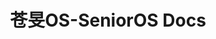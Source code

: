 ---
# https://vitepress.dev/reference/default-theme-home-page
layout: home
markdownStyles: true
title: 苍旻OS-SeniorOS Docs
titleTemplate: SeniorOS 是运行在 mPython（掌控版）平台上的轻量级多文件操作系统，旨在致力于构建完整的 mPython 生态体验。

hero:
  name: "苍旻操作系统"
  text: "轻量，强大的 mPython 操作系统"
  tagline: All-Inclusive
  actions:
    - theme: brand
      text: 开发文档
      link: docs/dev/initall
    - theme: brand
      text: 使用文档
      link: /
    - theme: alt
      text: 简介
      link: docs/intro
    - theme: alt
      text: Gitee
      link: https://gitee.com/stfp/mPython-SeniorOS

features:
  - icon: ⚡️
    title: 全面开源
    details: 基于 MulanPSL-2.0 协议开放源代码，去定制属于你自己的 SeniorOS
  - icon: 🖖
    title: 基于原生
    details: 以 mPy 原生字节码形式打包，保证系统稳定性和整洁性
  - icon: 🛠️
    title: 进步无限
    details: WIFI 预置进配置，创新网络插件......
---